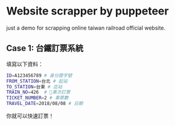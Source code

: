# Website scrapper by puppeteer

just a demo for scrapping online taiwan railroad official website.

## Case 1: 台鐵訂票系統

填寫以下資料：

```sh
ID=A123456789 # 身分證字號
FROM_STATION=台北 # 起站
TO_STATION=台東 # 迄站
TRAIN_NO=426  # 車次訂票
TICKET_NUMBER=2 # 車票數
TRAVEL_DATE=2018/08/08 # 日期
```

你就可以快速訂票！